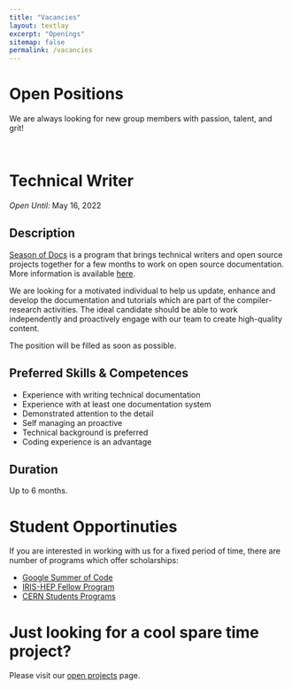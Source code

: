 ```yaml
---
title: "Vacancies"
layout: textlay
excerpt: "Openings"
sitemap: false
permalink: /vacancies
---
```


# Open Positions

We are always looking for new group members with passion, talent, and grit!

<span id="opening_tw_2022">&nbsp;</span>
# Technical Writer

<i>Open Until:</i> May 16, 2022

## Description

[Season of Docs](https://developers.google.com/season-of-docs/) is a program that
brings technical writers and open source projects together for a few months to
work on open source documentation.
More information is available [here](https://hepsoftwarefoundation.org/activities/gsdocs.html).

We are looking for a motivated individual to help us update, enhance and
develop the documentation and tutorials which are part of the compiler-research
activities. The ideal candidate should be able to work independently and
proactively engage with our team to create high-quality content.

The position will be filled as soon as possible.

## Preferred Skills & Competences

  * Experience with writing technical documentation
  * Experience with at least one documentation system
  * Demonstrated attention to the detail
  * Self managing an proactive
  * Technical background is preferred
  * Coding experience is an advantage

## Duration

Up to 6 months.

# Student Opportinuties

If you are interested in working with us for a fixed period of time, there are
number of programs which offer scholarships:

* [Google Summer of Code](https://summerofcode.withgoogle.com/how-it-works/)
* [IRIS-HEP Fellow Program](https://iris-hep.org/fellows.html)
* [CERN Students Programs](https://careers.cern/students)

# Just looking for a cool spare time project?

Please visit our [open projects](/open_projects) page.
